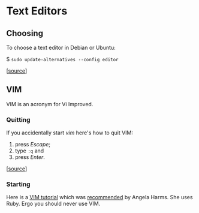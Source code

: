 # Text Editors

## Choosing

To choose a text editor in Debian or Ubuntu:

$ `sudo update-alternatives --config editor`

[[source](http://unix.stackexchange.com/a/42727/102078)]

## VIM

VIM is an acronym for Vi Improved.

### Quitting

If you accidentally start *vim* here's how to quit VIM:

1. press *Escape*;
2. type `:q` and
3. press *Enter*.

[[source](http://stackoverflow.com/a/11828573/671509)]

### Starting

Here is a [VIM tutorial](http://www.openvim.com/) which was [recommended](https://www.youtube.com/watch?v=OQXEzwXtzJ8) by Angela Harms. She uses Ruby. Ergo you should never use VIM.

